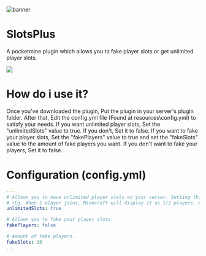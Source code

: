 ![banner](https://user-images.githubusercontent.com/78657082/115743054-26dd2f00-a346-11eb-8514-afe07d425bc0.jpg)

# SlotsPlus 

A pocketmine plugin which allows you to fake player slots or get unlimited player slots.

<a href="https://poggit.pmmp.io/r/123595/SlotsPlus.phar"><img src="https://user-images.githubusercontent.com/78657082/115741287-74589c80-a344-11eb-83bc-98c11b464855.png"></a>

# How do i use it?

Once you've downloaded the plugin, Put the plugin in your server's plugin folder. After that, Edit the config.yml file (Found at resources\config.yml) to 
satisfy your needs. If you want unlimited player slots, Set the "unlimitedSlots" value to true. If you don't, Set it to false. If you want to fake your 
player slots, Set the "fakePlayers" value to true and set the "fakeSlots" value to the amount of fake players you want. If you don't want to fake your
players, Set it to false. 

# Configuration (config.yml)
```yaml
---
# Allows you to have unlimited player slots on your server. Setting this to true will scale player slots when a player joins. 
# (Eg. When 1 player joins, Minecraft will display it as 1/2 players. When another player joins, It will display it as 2/3 and so and so on.)
unlimitedSlots: true

# Allows you to fake your player slots.
fakePlayers: false

# Amount of fake players.
fakeSlots: 10
...
```

